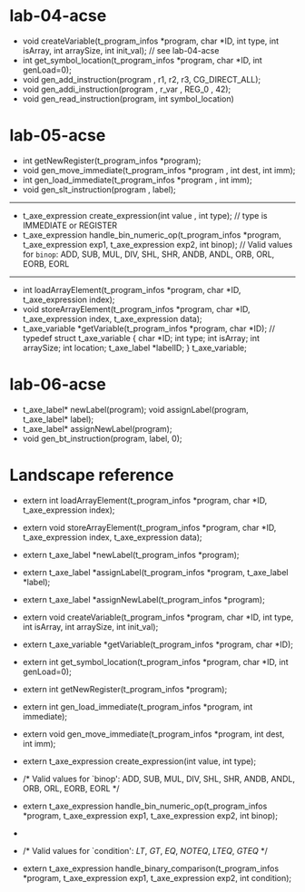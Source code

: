 # lab-04-acse
- void createVariable(t_program_infos *program, char *ID, int type, int isArray, int arraySize, int init_val); // see lab-04-acse
- int get_symbol_location(t_program_infos *program, char *ID, int genLoad=0);
- void gen_add_instruction(program , r1, r2, r3, CG_DIRECT_ALL);
- void gen_addi_instruction(program , r_var , REG_0 , 42);
- void gen_read_instruction(program, int symbol_location)

# lab-05-acse
- int getNewRegister(t_program_infos *program);
- void gen_move_immediate(t_program_infos *program , int dest, int imm);
- int gen_load_immediate(t_program_infos *program , int imm);
- void gen_slt_instruction(program , label);
---
- t_axe_expression create_expression(int value , int type); // type is IMMEDIATE or REGISTER
- t_axe_expression handle_bin_numeric_op(t_program_infos *program, t_axe_expression exp1, t_axe_expression exp2, int binop); // Valid values for `binop`: ADD, SUB, MUL, DIV, SHL, SHR, ANDB, ANDL, ORB, ORL, EORB, EORL
---
- int loadArrayElement(t_program_infos *program, char *ID, t_axe_expression index);
- void storeArrayElement(t_program_infos *program, char *ID, t_axe_expression index, t_axe_expression data);
- t_axe_variable *getVariable(t_program_infos *program, char *ID); // typedef struct t_axe_variable { char *ID; int type; int isArray; int arraySize; int location; t_axe_label *labelID; } t_axe_variable;

# lab-06-acse
- t_axe_label* newLabel(program); void assignLabel(program, t_axe_label* label);
- t_axe_label* assignNewLabel(program);
- void gen_bt_instruction(program, label, 0);

# Landscape reference
- extern int loadArrayElement(t_program_infos *program, char *ID, t_axe_expression index);
- extern void storeArrayElement(t_program_infos *program, char *ID, t_axe_expression index, t_axe_expression data);

- extern t_axe_label *newLabel(t_program_infos *program);
- extern t_axe_label *assignLabel(t_program_infos *program, t_axe_label *label);
- extern t_axe_label *assignNewLabel(t_program_infos *program);

- extern void createVariable(t_program_infos *program, char *ID, int type, int isArray, int arraySize, int init_val);

- extern t_axe_variable *getVariable(t_program_infos *program, char *ID);
- extern int get_symbol_location(t_program_infos *program, char *ID, int genLoad=0);

- extern int getNewRegister(t_program_infos *program);
- extern int gen_load_immediate(t_program_infos *program, int immediate);
- extern void gen_move_immediate(t_program_infos *program, int dest, int imm);

- extern t_axe_expression create_expression(int value, int type);

- /* Valid values for `binop': ADD, SUB, MUL, DIV, SHL, SHR, ANDB, ANDL, ORB, ORL, EORB, EORL */
- extern t_axe_expression handle_bin_numeric_op(t_program_infos *program, t_axe_expression exp1, t_axe_expression exp2, int binop);
- 
- /* Valid values for `condition': _LT_, _GT_, _EQ_, _NOTEQ_, _LTEQ_, _GTEQ_ */
- extern t_axe_expression handle_binary_comparison(t_program_infos *program, t_axe_expression exp1, t_axe_expression exp2, int condition);